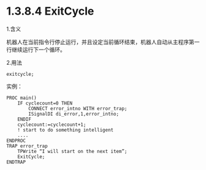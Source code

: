 # 1.3.8.4 ExitCycle

1.含义

机器人在当前指令行停止运行，并且设定当前循环结束，机器人自动从主程序第一行继续运行下一个循环。

2.用法

```
exitcycle;
```

实例：

```
PROC main()
	IF cyclecount=0 THEN
		CONNECT error_intno WITH error_trap;
	    ISignalDI di_error,1,error_intno;
	ENDIF
	cyclecount:=cyclecount+1;
	! start to do something intelligent
	....
ENDPROC
TRAP error_trap
	TPWrite “I will start on the next item”;
	ExitCycle;
ENDTRAP
```

